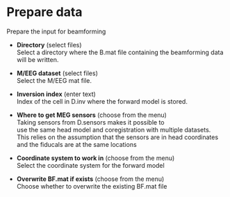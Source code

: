 # Prepare data  
Prepare the input for beamforming  

* **Directory** (select files)  
Select a directory where the B.mat file containing the beamforming data will be written.  

* **M/EEG dataset** (select files)  
Select the M/EEG mat file.  

* **Inversion index** (enter text)  
Index of the cell in D.inv where the forward model is stored.  

* **Where to get MEG sensors** (choose from the menu)  
Taking sensors from D.sensors makes it possible to  
use the same head model and coregistration with multiple datasets.  
This relies on the assumption that the sensors are in head coordinates  
and the fiducals are at the same locations  

* **Coordinate system to work in** (choose from the menu)  
Select the coordinate system for the forward model  

* **Overwrite BF.mat if exists** (choose from the menu)  
Choose whether to overwrite the existing BF.mat file  
